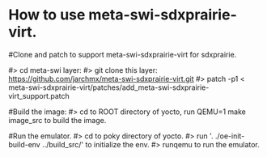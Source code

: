 # How to use meta-swi-sdxprairie-virt.

#Clone and patch to support meta-swi-sdxprairie-virt for sdxprairie.

#> cd meta-swi layer: 
#> git clone this layer: https://github.com/jarchmx/meta-swi-sdxprairie-virt.git
#> patch -p1 < meta-swi-sdxprairie-virt/patches/add_meta-swi-sdxprairie-virt_support.patch

#Build the image:
#> cd to ROOT directory of yocto, run QEMU=1 make image_src to build the image.

#Run the emulator.
#> cd to poky directory of yocto.
#> run '. ./oe-init-build-env  ../build_src/' to initialize the env. 
#> runqemu to run the emulator.
